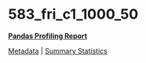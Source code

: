 # 583_fri_c1_1000_50

[**Pandas Profiling Report**](https://epistasislab.github.io/penn-ml-benchmarks/profile/583_fri_c1_1000_50.html)

[Metadata](metadata.yaml) | [Summary Statistics](summary_stats.tsv)

